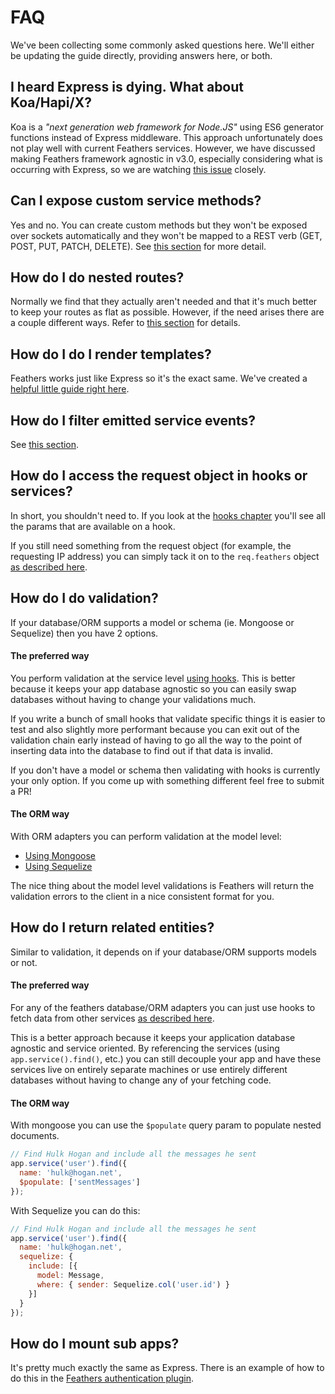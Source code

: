 # FAQ

We've been collecting some commonly asked questions here. We'll either be updating the guide directly, providing answers here, or both.

## I heard Express is dying. What about Koa/Hapi/X?

Koa is a *"next generation web framework for Node.JS"* using ES6 generator functions instead of Express middleware. This approach unfortunately does not  play well with current Feathers services. However, we have discussed making Feathers framework agnostic in v3.0, especially considering what is occurring with Express, so we are watching [this issue](https://github.com/strongloop/express/issues/2844) closely.

## Can I expose custom service methods?

Yes and no. You can create custom methods but they won't be exposed over sockets automatically and they won't be mapped to a REST verb (GET, POST, PUT, PATCH, DELETE). See [this section](http://docs.feathersjs.com/clients/readme.html#no-custom-methods) for more detail.

## How do I do nested routes?

Normally we find that they actually aren't needed and that it's much better to keep your routes as flat as possible. However, if the need arises there are a couple different ways. Refer to [this section](http://docs.feathersjs.com/middleware/routing.html#nested-routes) for details.

## How do I do I render templates?

Feathers works just like Express so it's the exact same. We've created a [helpful little guide right here](../guides/server-side-rendering.md).

## How do I filter emitted service events?

See [this section](http://docs.feathersjs.com/real-time/filtering.html).

## How do I access the request object in hooks or services?

In short, you shouldn't need to. If you look at the [hooks chapter](../hooks.readme.md) you'll see all the params that are available on a hook.

If you still need something from the request object (for example, the requesting IP address) you can simply tack it on to the `req.feathers` object [as described here](http://docs.feathersjs.com/middleware/express.html#setting-service-parameters).

## How do I do validation?

If your database/ORM supports a model or schema (ie. Mongoose or Sequelize) then you have 2 options.

#### The preferred way

You perform validation at the service level [using hooks](http://docs.feathersjs.com/hooks/examples.html#validation). This is better because it keeps your app database agnostic so you can easily swap databases without having to change your validations much.

If you write a bunch of small hooks that validate specific things it is easier to test and also slightly more performant because you can exit out of the validation chain early instead of having to go all the way to the point of inserting data into the database to find out if that data is invalid.

If you don't have a model or schema then validating with hooks is currently your only option. If you come up with something different feel free to submit a PR!

#### The ORM way

With ORM adapters you can perform validation at the model level:

- [Using Mongoose](http://docs.feathersjs.com/databases/mongoose.html#validation)
- [Using Sequelize](http://docs.sequelizejs.com/en/latest/docs/models-definition/#validations)

The nice thing about the model level validations is Feathers will return the validation errors to the client in a nice consistent format for you.


## How do I return related entities?

Similar to validation, it depends on if your database/ORM supports models or not.

#### The preferred way

For any of the feathers database/ORM adapters you can just use hooks to fetch data from other services [as described here](http://docs.feathersjs.com/hooks/examples.html#fetching-related-items).

This is a better approach because it keeps your application database agnostic and service oriented. By referencing the services (using `app.service().find()`, etc.) you can still decouple your app and have these services live on entirely separate machines or use entirely different databases without having to change any of your fetching code.

#### The ORM way

With mongoose you can use the `$populate` query param to populate nested documents.

```js
// Find Hulk Hogan and include all the messages he sent
app.service('user').find({
  name: 'hulk@hogan.net',
  $populate: ['sentMessages']
});
```

With Sequelize you can do this:

```js
// Find Hulk Hogan and include all the messages he sent
app.service('user').find({
  name: 'hulk@hogan.net',
  sequelize: {
    include: [{
      model: Message,
      where: { sender: Sequelize.col('user.id') }
    }]
  }
});
```


## How do I mount sub apps?

It's pretty much exactly the same as Express. There is an example of how to do this in the [Feathers authentication plugin](https://github.com/feathersjs/feathers-authentication/tree/master/examples).
